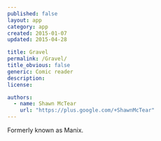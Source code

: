 ```yaml
---
published: false
layout: app
category: app
created: 2015-01-07
updated: 2015-04-28

title: Gravel
permalink: /Gravel/
title_obvious: false
generic: Comic reader
description:
license:

authors:
  - name: Shawn McTear
    url: "https://plus.google.com/+ShawnMcTear"
---
```


Formerly known as Manix.